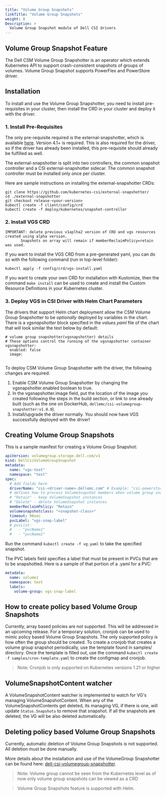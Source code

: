 ```yaml
---
title: "Volume Group Snapshots"
linkTitle: "Volume Group Snapshots"
weight: 8
Description: >
  Volume Group Snapshot module of Dell CSI drivers
---
```

## Volume Group Snapshot Feature
The Dell CSM Volume Group Snapshotter is an operator which extends Kubernetes API to support crash-consistent snapshots of groups of volumes.
Volume Group Snapshot supports PowerFlex and PowerStore driver.

## Installation
To install and use the Volume Group Snapshotter, you need to install pre-requisites in your cluster, then install the CRD in your cluster and deploy it with the driver.

### 1. Install Pre-Requisites
The only pre-requisite required is the external-snapshotter, which is available [here](https://github.com/kubernetes-csi/external-snapshotter/tree/v4.1.1). Version 4.1+ is required. This is also required for the driver, so if the driver has already been installed, this pre-requisite should already be fulfilled as well.

The external-snapshotter is split into two controllers, the common snapshot controller and a CSI external-snapshotter sidecar. The common snapshot controller must be installed only once per cluster.

Here are sample instructions on installing the external-snapshotter CRDs:
```
git clone https://github.com/kubernetes-csi/external-snapshotter/
cd ./external-snapshotter
git checkout release-<your-version>
kubectl create -f client/config/crd
kubectl create -f deploy/kubernetes/snapshot-controller
```

### 2. Install VGS CRD

```
IMPORTANT: delete previous v1aplha2 version of CRD and vgs resources created using alpha version.
	   Snapshots on array will remain if memberReclaimPolicy=retain was used.
```
If you want to install the VGS CRD from a pre-generated yaml, you can do so with the following command (run in top-level folder):
```
kubectl apply -f config/crd/vgs-install.yaml
```

If you want to create your own CRD for installation with Kustomize, then the command `make install` can be used to create and install the Custom Resource Definitions in your Kubernetes cluster.

### 3. Deploy VGS in CSI Driver with Helm Chart Parameters
The drivers that support Helm chart deployment allow the CSM Volume Group Snapshotter to be _optionally_ deployed 
by variables in the chart. There is a _vgsnapshotter_ block specified in the _values.yaml_ file of the chart that will look similar the text below by default:

```
# volume group snapshotter(vgsnapshotter) details
# These options control the running of the vgsnapshotter container
vgsnapshotter:
  enabled: false
  image: 
 
```
To deploy CSM Volume Group Snapshotter with the driver, the following changes are required:
1. Enable CSM Volume Group Snapshotter by changing the vgsnapshotter.enabled boolean to true. 
2. In the vgsnapshotter.image field, put the location of the image you created following the steps in the build section, or link to one already built (such as the one on DockerHub, `dellemc/csi-volumegroup-snapshotter:v1.0.0`).
3. Install/upgrade the driver normally. You should now have VGS successfully deployed with the driver!


## Creating Volume Group Snapshots
This is a sample manifest for creating a Volume Group Snapshot:
```yaml
apiVersion: volumegroup.storage.dell.com/v1
kind: DellCsiVolumeGroupSnapshot
metadata:
  name: "vgs-test"
  namespace: "test"
spec:
  # Add fields here
  driverName: "csi-<driver-name>.dellemc.com" # Example: "csi-powerstore.dellemc.com"
  # defines how to process VolumeSnapshot members when volume group snapshot is deleted
  # "Retain" - keep VolumeSnapshot instances
  # "Delete" - delete VolumeSnapshot instances
  memberReclaimPolicy: "Retain"
  volumesnapshotclass: "<snapshot-class>"
  timeout: 90sec
  pvcLabel: "vgs-snap-label"
  # pvcList:
  #   - "pvcName1"
  #   - "pvcName2"
```
Run the command `kubectl create -f vg.yaml` to take the specified snapshot.

The PVC labels field specifies a label that must be present in PVCs that are to be snapshotted. Here is a sample of that portion of a .yaml for a PVC:

```yaml
metadata:
  name: volume1
  namespace: test
  labels:
    volume-group: vgs-snap-label
```

## How to create policy based Volume Group Snapshots  
Currently, array based policies are not supported. This will be addressed in an upcoming release. For a temporary solution, cronjob can be used to mimic policy based Volume Group Snapshots. The only supported policy is how often the group should be created. To create a cronjob that creates a volume group snapshot periodically, use the template found in samples/ directory. Once the template is filled out, use the command `kubectl create -f samples/cron-template.yaml` to create the configmap and cronjob. 
>Note: Cronjob is only supported on Kubernetes versions 1.21 or higher 

## VolumeSnapshotContent watcher
A VolumeSnapshotContent watcher is implemented to watch for VG's managing VolumeSnapshotContent. When any of the VolumeSnapshotContents get deleted, its managing VG, if there is one, will update `Status.Snapshots` to remove that snapshot. If all the snapshots are deleted, the VG will be also deleted automatically. 

## Deleting policy based Volume Group Snapshots  
Currently, automatic deletion of Volume Group Snapshots is not supported. All deletion must be done manually.

More details about the installation and use of the VolumeGroup Snapshotter can be found here: [dell-csi-volumegroup-snapshotter](https://github.com/dell/csi-volumegroup-snapshotter).

>Note: Volume group cannot be seen from the Kubernetes level as of now only volume group snapshots can be viewed as a CRD

>Volume Group Snapshots feature is supported with Helm.
